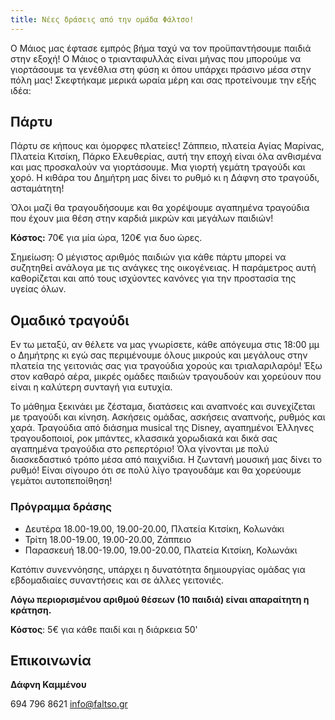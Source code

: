 ```yaml
---
title: Νέες δράσεις από την ομάδα Φάλτσο!
---
```


Ο Μάιος μας έφτασε εμπρός βήμα ταχύ να τον προϋπαντήσουμε παιδιά στην εξοχή! Ο Μάιος ο τριανταφυλλάς είναι μήνας που μπορούμε να γιορτάσουμε τα γενέθλια στη φύση κι όπου υπάρχει πράσινο μέσα στην πόλη μας! Σκεφτήκαμε μερικά ωραία μέρη και σας προτείνουμε την εξής ιδέα:

<!--more-->

## Πάρτυ

Πάρτυ  σε κήπους και όμορφες πλατείες! Ζάππειο, πλατεία Αγίας Μαρίνας, Πλατεία Κιτσίκη, Πάρκο Ελευθερίας, αυτή την εποχή είναι όλα ανθισμένα και μας προσκαλούν να γιορτάσουμε. Μια γιορτή γεμάτη τραγούδι και χορό. Η κιθάρα του Δημήτρη μας δίνει το ρυθμό κι η Δάφνη στο τραγούδι, ασταμάτητη!

Όλοι μαζί θα τραγουδήσουμε και θα χορέψουμε αγαπημένα τραγούδια που έχουν μια θέση στην καρδιά μικρών και μεγάλων παιδιών!


**Κόστος:** 70€ για μία ώρα, 120€ για δυο ώρες.

Σημείωση: Ο μέγιστος αριθμός παιδιών για κάθε πάρτυ μπορεί να συζητηθεί ανάλογα με τις ανάγκες της οικογένειας. Η παράμετρος αυτή καθορίζεται και από τους ισχύοντες κανόνες για την προστασία της υγείας όλων.

## Ομαδικό τραγούδι 

Εν τω μεταξύ, αν θέλετε να μας γνωρίσετε, κάθε  απόγευμα στις 18:00 μμ ο Δημήτρης κι εγώ σας περιμένουμε όλους μικρούς και μεγάλους στην πλατεία της γειτονιάς σας για τραγούδια  χορούς και τριαλαριλαρόμ! Έξω στον καθαρό αέρα, μικρές ομάδες παιδιών  τραγουδούν και χορεύουν που είναι η καλύτερη συνταγή για ευτυχία.

Το μάθημα ξεκινάει με ζέσταμα, διατάσεις και αναπνοές και συνεχίζεται με τραγούδι και κίνηση. Ασκήσεις ομάδας, ασκήσεις αναπνοής, ρυθμός και χαρά. Τραγούδια από διάσημα musical της Disney, αγαπημένοι Έλληνες τραγουδοποιοί, ροκ μπάντες, κλασσικά χορωδιακά και δικά σας αγαπημένα τραγούδια στο ρεπερτόριο! Όλα γίνονται με πολύ διασκεδαστικό τρόπο μέσα από παιχνίδια. Η ζωντανή μουσική μας δίνει το ρυθμό!
Είναι σίγουρο ότι σε πολύ λίγο τραγουδάμε και θα χορεύουμε γεμάτοι αυτοπεποίθηση!

### Πρόγραμμα δράσης

- Δευτέρα 18.00-19.00, 19.00-20.00, Πλατεία Κιτσίκη, Κολωνάκι
- Τρίτη 18.00-19.00, 19.00-20.00, Ζάππειο
- Παρασκευή 18.00-19.00, 19.00-20.00, Πλατεία Κιτσίκη, Κολωνάκι

Κατόπιν συνεννόησης, υπάρχει η δυνατότητα δημιουργίας ομάδας για εβδομαδιαίες συναντήσεις και σε άλλες γειτονιές.

**Λόγω περιορισμένου αριθμού θέσεων (10 παιδιά) είναι απαραίτητη η κράτηση.**

**Κόστος**: 5€ για κάθε παιδί και η διάρκεια 50'

## Επικοινωνία

**Δάφνη Καμμένου** 

694 796 8621
info@faltso.gr
